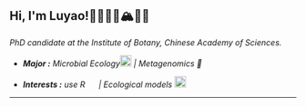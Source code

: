 <h2> Hi, I'm Luyao!🦜🐞🐛🍄🏔️🦠🦋 <!img src="https://media.giphy.com/media/nF9UcT4zlN9kTFT9EN/giphy.gif" width="30"></h2>
<p><em>PhD candidate at the Institute of Botany, Chinese Academy of Sciences</a>.

-  **Major :**  Microbial Ecology<img src="https://cdn-icons-png.flaticon.com/128/2286/2286262.png" width="20" height="20" /> | Metagenomics :dna:
<!-- -  **Hobbies :** Hiking<img src="https://cdn-icons-png.flaticon.com/128/776/776537.png" width="20" height="20" /> | Musics :headphones: | Movies :movie_camera: | Reading :books: -->
-  **Interests :** use R <img src="https://upload.wikimedia.org/wikipedia/commons/1/1b/R_logo.svg" width="16" height="16" /> | Ecological models <img src="https://upload.wikimedia.org/wikipedia/commons/a/a0/Icon_Mathematical_Plot.svg" width="20" height="20" />
---------------------------------------------------------------------------------------------------------------------------------------------------------------------------------
